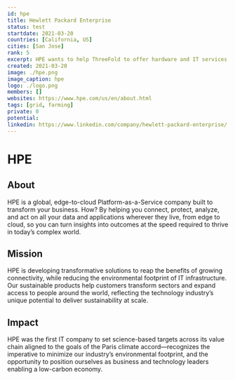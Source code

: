 ```yaml
---
id: hpe
title: Hewlett Packard Enterprise
status: test
startdate: 2021-03-20
countries: [California, US]
cities: [San Jose]
rank: 5
excerpt: HPE wants to help ThreeFold to offer hardware and IT services to the community.
created: 2021-03-20
image: ./hpe.png
image_caption: hpe
logo: ./logo.png
members: []
websites: https://www.hpe.com/us/en/about.html
tags: [grid, farming]
private: 0
potential: 
linkedin: https://www.linkedin.com/company/hewlett-packard-enterprise/
---
```



# HPE

## About
HPE is a global, edge-to-cloud Platform-as-a-Service company built to transform your business. How? By helping you connect, protect, analyze, and act on all your data and applications wherever they live, from edge to cloud, so you can turn insights into outcomes at the speed required to thrive in today’s complex world.

## Mission
HPE is developing transformative solutions to reap the benefits of growing connectivity, while reducing the environmental footprint of IT infrastructure. Our sustainable products help customers transform sectors and expand access to people around the world, reflecting the technology industry’s unique potential to deliver sustainability at scale.

## Impact
HPE was the first IT company to set science-based targets across its value chain aligned to the goals of the Paris climate accord—recognizes the imperative to minimize our industry’s environmental footprint, and the opportunity to position ourselves as business and technology leaders enabling a low-carbon economy.


